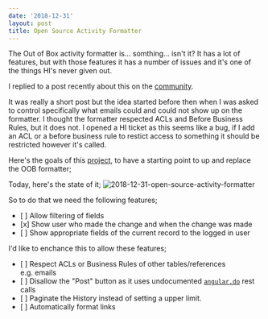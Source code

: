 ```yaml
---
date: '2018-12-31'
layout: post
title: Open Source Activity Formatter
---
```


The Out of Box activity formatter is... somthing... isn't it? It has a
lot of features, but with those features it has a number of issues and
it's one of the things HI's never given out.

I replied to a post recently about this on the
[community](https://community.servicenow.com/community?id=community_question&sys_id=bb39066edb122780fb4ae15b8a9619a9).

It was really a short post but the idea started before then when I was
asked to control specifically what emails could and could not show up on
the formatter. I thought the formatter respected ACLs and Before
Business Rules, but it does not. I opened a HI ticket as this seems like
a bug, if I add an ACL or a before business rule to restict access to
something it should be restricted however it's called.

Here's the goals of this [project](https://github.com/jacebenson/osaf),
to have a starting point to up and replace the OOB formatter;

Today, here's the state of it;
![2018-12-31-open-source-activity-formatter](/uploads/2018-12-31-open-source-activity-formatter.png)

So to do that we need the following features;

-   \[ \] Allow filtering of fields
-   \[x\] Show user who made the change and when the change was made
-   \[ \] Show appropriate fields of the current record to the logged in
    user

I'd like to enchance this to allow these features;

-   \[ \] Respect ACLs or Business Rules of other tables/references
    e.g. emails
-   \[ \] Disallow the "Post" button as it uses undocumented
    [`angular.do`](/post/2018-11-05-angular-do/) rest calls
-   \[ \] Paginate the History instead of setting a upper limit.
-   \[ \] Automatically format links
